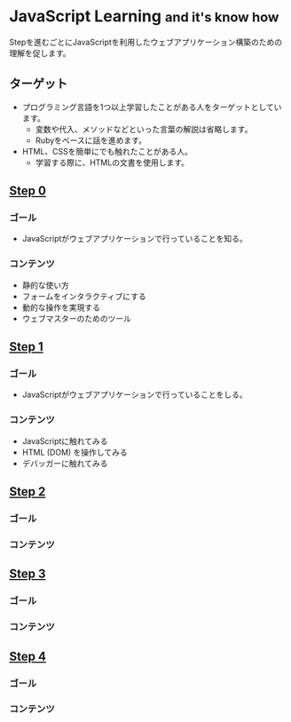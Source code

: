 JavaScript Learning <small>and it's know how</small>
==========================================================
Stepを進むごとにJavaScriptを利用したウェブアプリケーション構築のための理解を促します。

ターゲット
----------------------------------------------------------
- プログラミング言語を1つ以上学習したことがある人をターゲットとしています。
  - 変数や代入、メソッドなどといった言葉の解説は省略します。
  - Rubyをベースに話を進めます。
- HTML、CSSを簡単にでも触れたことがある人。
  - 学習する際に、HTMLの文書を使用します。


[Step 0](/javascript_learnings/step0)
----------------------------------------------------------
### ゴール
- JavaScriptがウェブアプリケーションで行っていることを知る。

### コンテンツ
- 静的な使い方
- フォームをインタラクティブにする
- 動的な操作を実現する
- ウェブマスターのためのツール


[Step 1](/javascript_learnings/step1)
----------------------------------------------------------
### ゴール
- JavaScriptがウェブアプリケーションで行っていることをしる。

### コンテンツ
- JavaScriptに触れてみる
- HTML (DOM) を操作してみる
- デバッガーに触れてみる



[Step 2](/javascript_learnings/step2)
----------------------------------------------------------
### ゴール

### コンテンツ


[Step 3](/javascript_learnings/step3)
----------------------------------------------------------
### ゴール

### コンテンツ


[Step 4](/javascript_learnings/step4)
----------------------------------------------------------
### ゴール

### コンテンツ


